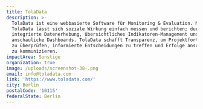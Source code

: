```yaml
---
title: TolaData
description: >-
  TolaData ist eine webbasierte Software für Monitoring & Evaluation. Mit
  TolaData lässt sich soziale Wirkung einfach messen und berichten; durch
  integrierte Datenerhebung, übersichtliches Indikatoren-Management und
  anschauliche Dashboards. TolaData schafft Transparenz, um Projektfortschritte
  zu überprüfen, informierte Entscheidungen zu treffen und Erfolge anschaulich
  zu kommunizieren.
impactArea: Sonstige
organization: true
image: /uploads/screenshot-38-.png
email: info@toladata.com
link: 'https://www.toladata.com/'
city: Berlin
postalCode: '10115'
federalState: Berlin
---
```


